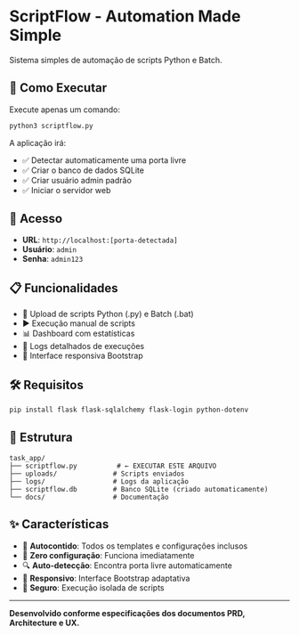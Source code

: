 # ScriptFlow - Automation Made Simple

Sistema simples de automação de scripts Python e Batch.

## 🚀 Como Executar

Execute apenas um comando:

```bash
python3 scriptflow.py
```

A aplicação irá:
- ✅ Detectar automaticamente uma porta livre
- ✅ Criar o banco de dados SQLite
- ✅ Criar usuário admin padrão
- ✅ Iniciar o servidor web

## 📍 Acesso

- **URL**: `http://localhost:[porta-detectada]`
- **Usuário**: `admin`
- **Senha**: `admin123`

## 📋 Funcionalidades

- 📁 Upload de scripts Python (.py) e Batch (.bat)
- ▶️ Execução manual de scripts
- 📊 Dashboard com estatísticas
- 📝 Logs detalhados de execuções
- 🎨 Interface responsiva Bootstrap

## 🛠️ Requisitos

```bash
pip install flask flask-sqlalchemy flask-login python-dotenv
```

## 📁 Estrutura

```
task_app/
├── scriptflow.py          # ← EXECUTAR ESTE ARQUIVO
├── uploads/              # Scripts enviados
├── logs/                 # Logs da aplicação
├── scriptflow.db         # Banco SQLite (criado automaticamente)
└── docs/                 # Documentação
```

## ✨ Características

- 🔧 **Autocontido**: Todos os templates e configurações inclusos
- 🚀 **Zero configuração**: Funciona imediatamente
- 🔍 **Auto-detecção**: Encontra porta livre automaticamente
- 📱 **Responsivo**: Interface Bootstrap adaptativa
- 🔐 **Seguro**: Execução isolada de scripts

---

**Desenvolvido conforme especificações dos documentos PRD, Architecture e UX.**